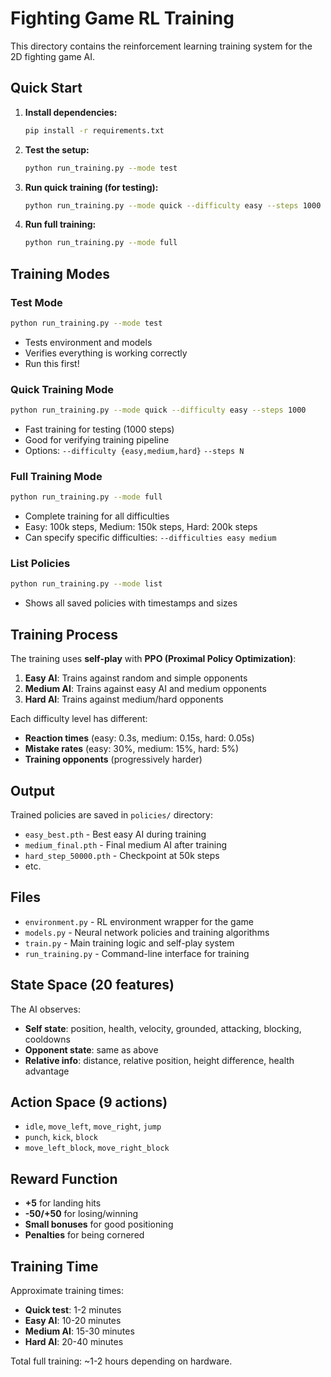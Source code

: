 # Fighting Game RL Training

This directory contains the reinforcement learning training system for the 2D fighting game AI.

## Quick Start

1. **Install dependencies:**
   ```bash
   pip install -r requirements.txt
   ```

2. **Test the setup:**
   ```bash
   python run_training.py --mode test
   ```

3. **Run quick training (for testing):**
   ```bash
   python run_training.py --mode quick --difficulty easy --steps 1000
   ```

4. **Run full training:**
   ```bash
   python run_training.py --mode full
   ```

## Training Modes

### Test Mode
```bash
python run_training.py --mode test
```
- Tests environment and models
- Verifies everything is working correctly
- Run this first!

### Quick Training Mode
```bash
python run_training.py --mode quick --difficulty easy --steps 1000
```
- Fast training for testing (1000 steps)
- Good for verifying training pipeline
- Options: `--difficulty {easy,medium,hard}` `--steps N`

### Full Training Mode
```bash
python run_training.py --mode full
```
- Complete training for all difficulties
- Easy: 100k steps, Medium: 150k steps, Hard: 200k steps
- Can specify specific difficulties: `--difficulties easy medium`

### List Policies
```bash
python run_training.py --mode list
```
- Shows all saved policies with timestamps and sizes

## Training Process

The training uses **self-play** with **PPO (Proximal Policy Optimization)**:

1. **Easy AI**: Trains against random and simple opponents
2. **Medium AI**: Trains against easy AI and medium opponents  
3. **Hard AI**: Trains against medium/hard opponents

Each difficulty level has different:
- **Reaction times** (easy: 0.3s, medium: 0.15s, hard: 0.05s)
- **Mistake rates** (easy: 30%, medium: 15%, hard: 5%)
- **Training opponents** (progressively harder)

## Output

Trained policies are saved in `policies/` directory:
- `easy_best.pth` - Best easy AI during training
- `medium_final.pth` - Final medium AI after training
- `hard_step_50000.pth` - Checkpoint at 50k steps
- etc.

## Files

- `environment.py` - RL environment wrapper for the game
- `models.py` - Neural network policies and training algorithms
- `train.py` - Main training logic and self-play system
- `run_training.py` - Command-line interface for training

## State Space (20 features)

The AI observes:
- **Self state**: position, health, velocity, grounded, attacking, blocking, cooldowns
- **Opponent state**: same as above
- **Relative info**: distance, relative position, height difference, health advantage

## Action Space (9 actions)

- `idle`, `move_left`, `move_right`, `jump`
- `punch`, `kick`, `block`
- `move_left_block`, `move_right_block`

## Reward Function

- **+5** for landing hits
- **-50/+50** for losing/winning
- **Small bonuses** for good positioning
- **Penalties** for being cornered

## Training Time

Approximate training times:
- **Quick test**: 1-2 minutes
- **Easy AI**: 10-20 minutes  
- **Medium AI**: 15-30 minutes
- **Hard AI**: 20-40 minutes

Total full training: ~1-2 hours depending on hardware.
